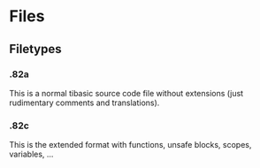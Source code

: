 Files
=====

Filetypes
---------

### .82a
This is a normal tibasic source code file without extensions (just rudimentary comments and translations).

### .82c
This is the extended format with functions, unsafe blocks, scopes, variables, ...
